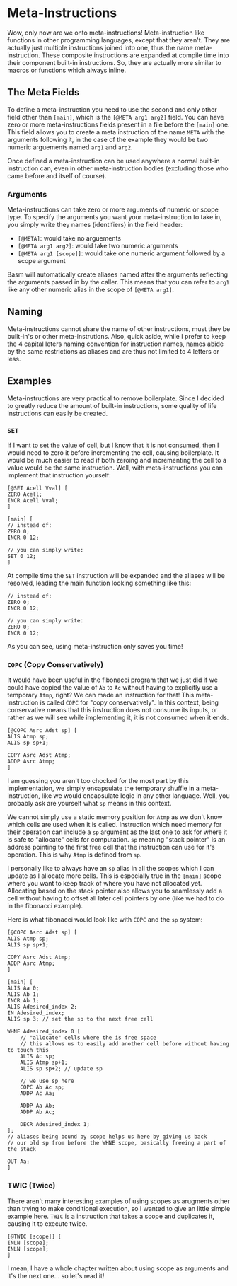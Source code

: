 # Meta-Instructions

Wow, only now are we onto meta-instructions!
Meta-instruction like functions in other programming languages, except that they aren't.
They are actually just multiple instructions joined into one, thus the name meta-instruction.
These composite instructions are expanded at compile time into their component built-in instructions.
So, they are actually more similar to macros or functions which always inline.

## The Meta Fields
To define a meta-instruction you need to use the second and only other field other than `[main]`,
which is the `[@META arg1 arg2]` field.
You can have zero or more meta-instructions fields present in a file before the `[main]` one.
This field allows you to create a meta instruction of the name `META` with the arguments following it,
in the case of the example they would be two numeric arguements named `arg1` and `arg2`.

Once defined a meta-instruction can be used anywhere a normal built-in instruction can,
even in other meta-instruction bodies (excluding those who came before and itself of course).

### Arguments
Meta-instructions can take zero or more arguments of numeric or scope type.
To specify the arguments you want your meta-instruction to take in,
you simply write they names (identifiers) in the field header:
* `[@META]`: would take no arguements
* `[@META arg1 arg2]`: would take two numeric arguments
* `[@META arg1 [scope]]`: would take one numeric argument followed by a scope argument

Basm will automatically create aliases named after the arguments reflecting the arguments passed in by the caller.
This means that you can refer to `arg1` like any other numeric alias in the scope of `[@META arg1]`.

## Naming
Meta-instructions cannot share the name of other instructions, must they be built-in's or other meta-instrutions.
Also, quick aside, while I prefer to keep the 4 capital leters naming convention for instruction names,
names abide by the same restrictions as aliases and are thus not limited to 4 letters or less.

## Examples
Meta-instructions are very practical to remove boilerplate.
Since I decided to greatly reduce the amount of built-in instructions,
some quality of life instructions can easily be created.

### `SET`
If I want to set the value of cell, but I know that it is not consumed,
then I would need to zero it before incrementing the cell, causing boilerplate.
It would be much easier to read if both zeroing and incrementing the cell to a value would be the same instruction.
Well, with meta-instructions you can implement that instruction yourself:
```basm
[@SET Acell Vval] [
ZERO Acell;
INCR Acell Vval;
]

[main] [
// instead of:
ZERO 0;
INCR 0 12;

// you can simply write:
SET 0 12;
]
```

At compile time the `SET` instruction will be expanded and the aliases will be resolved,
leading the main function looking something like this:
```basm
// instead of:
ZERO 0;
INCR 0 12;

// you can simply write:
ZERO 0;
INCR 0 12;
```

As you can see, using meta-instruction only saves you time!

### `COPC` (Copy Conservatively)
It would have been useful in the fibonacci program that we just did if we could have copied the value of `Ab`
to `Ac` without having to explicitly use a temporary `Atmp`, right? We can made an instruction for that!
This meta-instruction is called `COPC` for "copy conservatively".
In this context, being conservative means that this instruction does not consume its inputs,
or rather as we will see while implementing it, it is not consumed when it ends.

```basm
[@COPC Asrc Adst sp] [
ALIS Atmp sp;
ALIS sp sp+1;

COPY Asrc Adst Atmp;
ADDP Asrc Atmp;
]
```

I am guessing you aren't too chocked for the most part by this implementation, we simply encapsulate
the temporary shuffle in a meta-instruction, like we would encapsulate logic in any other language.
Well, you probably ask are yourself what `sp` means in this context.

We cannot simply use a static memory position for `Atmp` as we don't know which cells are used when it is called.
Instruction which need memory for their operation can include a `sp` argument as the last one
to ask for where it is safe to "allocate" cells for computation.
`sp` meaning "stack pointer" is an address pointing to the first free cell that the instruction can use for
it's operation. This is why `Atmp` is defined from `sp`.

I personally like to always have an `sp` alias in all the scopes which I can update as I allocate more cells.
This is especially true in the `[main]` scope where you want to keep track of where you have not allocated yet.
Allocating based on the stack pointer also allows you to seamlessly add a cell without having to offset all later
cell pointers by one (like we had to do in the fibonacci example).

Here is what fibonacci would look like with `COPC` and the `sp` system:
```basm
[@COPC Asrc Adst sp] [
ALIS Atmp sp;
ALIS sp sp+1;

COPY Asrc Adst Atmp;
ADDP Asrc Atmp;
]

[main] [
ALIS Aa 0;
ALIS Ab 1;
INCR Ab 1;
ALIS Adesired_index 2;
IN Adesired_index;
ALIS sp 3; // set the sp to the next free cell

WHNE Adesired_index 0 [
    // "allocate" cells where the is free space
    // this allows us to easily add another cell before without having to touch this
    ALIS Ac sp;
    ALIS Atmp sp+1;
    ALIS sp sp+2; // update sp

    // we use sp here
    COPC Ab Ac sp;
    ADDP Ac Aa;

    ADDP Aa Ab;
    ADDP Ab Ac;

    DECR Adesired_index 1;
];
// aliases being bound by scope helps us here by giving us back
// our old sp from before the WHNE scope, basically freeing a part of the stack

OUT Aa;
]
```

### TWIC (Twice)
There aren't many interesting examples of using scopes as arugments
other than trying to make conditional execution, so I wanted to give an little simple example here.
`TWIC` is a instruction that takes a scope and duplicates it, causing it to execute twice.

```basm
[@TWIC [scope]] [
INLN [scope];
INLN [scope];
]
```

I mean, I have a whole chapter written about using scope as arguments and it's the next one... so let's read it!
